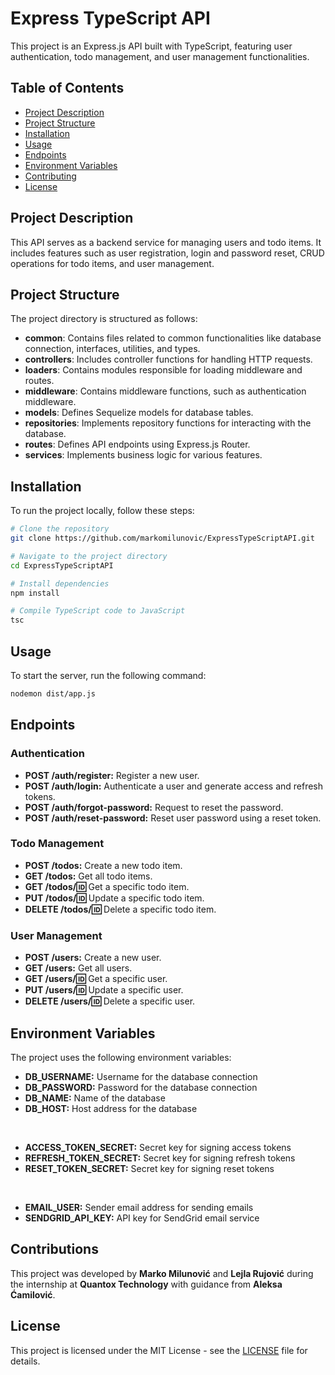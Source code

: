 # Express TypeScript API

This project is an Express.js API built with TypeScript, featuring user authentication, todo management, and user management functionalities.

## Table of Contents

- [Project Description](#project-description)
- [Project Structure](#project-structure)
- [Installation](#installation)
- [Usage](#usage)
- [Endpoints](#endpoints)
- [Environment Variables](#environment-variables)
- [Contributing](#contributing)
- [License](#license)

## Project Description

This API serves as a backend service for managing users and todo items. It includes features such as user registration, login and password reset, CRUD operations for todo items, and user management.

## Project Structure

The project directory is structured as follows:

- **common**: Contains files related to common functionalities like database connection, interfaces, utilities, and types.
- **controllers**: Includes controller functions for handling HTTP requests.
- **loaders**: Contains modules responsible for loading middleware and routes.
- **middleware**: Contains middleware functions, such as authentication middleware.
- **models**: Defines Sequelize models for database tables.
- **repositories**: Implements repository functions for interacting with the database.
- **routes**: Defines API endpoints using Express.js Router.
- **services**: Implements business logic for various features.

## Installation

To run the project locally, follow these steps:

```bash
# Clone the repository
git clone https://github.com/markomilunovic/ExpressTypeScriptAPI.git

# Navigate to the project directory
cd ExpressTypeScriptAPI

# Install dependencies
npm install

# Compile TypeScript code to JavaScript
tsc
```

## Usage

To start the server, run the following command:

```bash
nodemon dist/app.js
```

## Endpoints

### Authentication

- **POST /auth/register:** Register a new user.
- **POST /auth/login:** Authenticate a user and generate access and refresh tokens.
- **POST /auth/forgot-password:** Request to reset the password.
- **POST /auth/reset-password:** Reset user password using a reset token.

### Todo Management

- **POST /todos:** Create a new todo item.
- **GET /todos:** Get all todo items.
- **GET /todos/:id:** Get a specific todo item.
- **PUT /todos/:id:** Update a specific todo item.
- **DELETE /todos/:id:** Delete a specific todo item.

### User Management

- **POST /users:** Create a new user.
- **GET /users:** Get all users.
- **GET /users/:id:** Get a specific user.
- **PUT /users/:id:** Update a specific user.
- **DELETE /users/:id:** Delete a specific user.

## Environment Variables

The project uses the following environment variables:

- **DB_USERNAME:** Username for the database connection
- **DB_PASSWORD:** Password for the database connection
- **DB_NAME:** Name of the database
- **DB_HOST:** Host address for the database

<br>

- **ACCESS_TOKEN_SECRET:** Secret key for signing access tokens
- **REFRESH_TOKEN_SECRET:** Secret key for signing refresh tokens
- **RESET_TOKEN_SECRET:** Secret key for signing reset tokens

<br>

- **EMAIL_USER:** Sender email address for sending emails
- **SENDGRID_API_KEY:** API key for SendGrid email service

## Contributions

This project was developed by **Marko Milunović** and **Lejla Rujović** during the internship at **Quantox Technology** with guidance from **Aleksa Ćamilović**.

## License

This project is licensed under the MIT License - see the [LICENSE](LICENSE) file for details.
